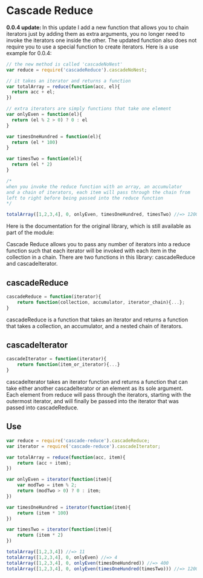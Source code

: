 Cascade Reduce
==============

<strong>0.0.4 update: </strong> In this update I add a new function that allows you to chain iterators just by adding them as extra arguments, you no longer need to invoke the iterators one inside the other. The updated function also does not require you to use a special function to create iterators. Here is a use example for 0.0.4:

```javascript
// the new method is called 'cascadeNoNest'
var reduce = require('cascadeReduce').cascadeNoNest;

// it takes an iterator and returns a function
var totalArray = reduce(function(acc, el){
  return acc + el;
})

// extra iterators are simply functions that take one element
var onlyEven = function(el){
  return (el % 2 > 0) ? 0 : el
}

var timesOneHundred = function(el){
  return (el * 100)
}

var timesTwo = function(el){
  return (el * 2)
}

/*
when you invoke the reduce function with an array, an accumulator 
and a chain of iterators, each item will pass through the chain from
left to right before being passed into the reduce function
*/

totalArray([1,2,3,4], 0, onlyEven, timesOneHundred, timesTwo) //=> 1200

```

Here is the documentation for the original library, which is still available as part of the module:

Cascade Reduce allows you to pass any number of iterators into a reduce function such that each iterator will be invoked with each item in the collection in a chain. There are two functions in this library: cascadeReduce and cascadeIterator.

cascadeReduce
-------------

```javascript
cascadeReduce = function(iterator){
	return function(collection, accumulator, iterator_chain){...};
}
```
cascadeReduce is a function that takes an iterator and returns a function that takes a collection, an accumulator, and a nested chain of iterators.

cascadeIterator
---------------
```javascript
cascadeIterator = function(iterator){
	return function(item_or_iterator){...}
}
```
cascadeIterator takes an iterator function and returns a function that can take either another cascadeIterator or an element as its sole argument. Each element from reduce will pass through the iterators, starting with the outermost iterator, and will finally be passed into the iterator that was passed into cascadeReduce.

Use
---
```javascript
var reduce = require('cascade-reduce').cascadeReduce;
var iterator = require('cascade-reduce').cascadeIterator;

var totalArray = reduce(function(acc, item){
	return (acc + item);
})

var onlyEven = iterator(function(item){
	var modTwo = item % 2;
	return (modTwo > 0) ? 0 : item;
})

var timesOneHundred = iterator(function(item){
	return (item * 100)
})

var timesTwo = iterator(function(item){
	return (item * 2)
})

totalArray([1,2,3,4]) //=> 11
totalArray([1,2,3,4], 0, onlyEven) //=> 4
totalArray([1,2,3,4], 0, onlyEven(timesOneHundred)) //=> 400
totalArray([1,2,3,4], 0, onlyEven(timesOneHundred(timesTwo))) //=> 1200

```